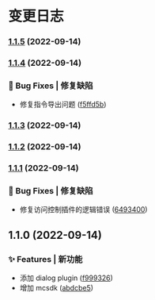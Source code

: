 # 变更日志
### [1.1.5](https://github.com/JL-Code/npmjs-package/compare/v1.1.4...v1.1.5) (2022-09-14)

### [1.1.4](https://github.com/JL-Code/npmjs-package/compare/v1.1.3...v1.1.4) (2022-09-14)


### 🐛 Bug Fixes | 修复缺陷

* 修复指令导出问题 ([f5ffd5b](https://github.com/JL-Code/npmjs-package/commit/f5ffd5bb5cb1edec7b18281fd2ef4bf05d485a94))

### [1.1.3](https://github.com/JL-Code/npmjs-package/compare/v1.1.2...v1.1.3) (2022-09-14)

### [1.1.2](https://github.com/JL-Code/npmjs-package/compare/v1.1.1...v1.1.2) (2022-09-14)

### [1.1.1](https://github.com/JL-Code/npmjs-package/compare/v1.1.0...v1.1.1) (2022-09-14)


### 🐛 Bug Fixes | 修复缺陷

* 修复访问控制插件的逻辑错误 ([6493400](https://github.com/JL-Code/npmjs-package/commit/6493400dd83c2aff80df10ddad3df8408c60e9be))

## 1.1.0 (2022-09-14)


### ✨ Features | 新功能

* 添加 dialog plugin ([f999326](https://github.com/JL-Code/npmjs-package/commit/f99932658a2a00e40f7f059c6767a710a708b6d4))
* 增加 mcsdk ([abdcbe5](https://github.com/JL-Code/npmjs-package/commit/abdcbe55a736c145beabd9cf04a08b819538a457))
